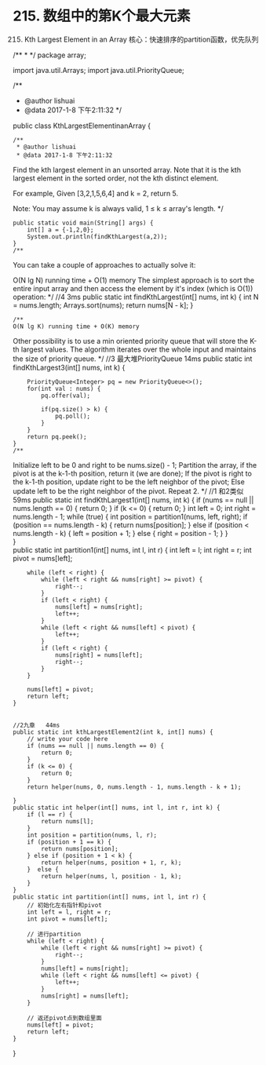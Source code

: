 # 215. 数组中的第K个最大元素

[](https://leetcode-cn.com/problems/kth-largest-element-in-an-array/)


215. Kth Largest Element in an Array
核心：快速排序的partition函数，优先队列

/**
 *
 */
package array;

import java.util.Arrays;
import java.util.PriorityQueue;

/**
 * @author lishuai
 * @data 2017-1-8 下午2:11:32
 */

public class KthLargestElementinanArray {

    /**
     * @author lishuai
     * @data 2017-1-8 下午2:11:32
Find the kth largest element in an unsorted array.
Note that it is the kth largest element in the sorted order, not the kth distinct element.

For example,
Given [3,2,1,5,6,4] and k = 2, return 5.

Note:
You may assume k is always valid, 1 ≤ k ≤ array's length.
     */

    public static void main(String[] args) {
        int[] a = {-1,2,0};
        System.out.println(findKthLargest(a,2));
    }
    /**
You can take a couple of approaches to actually solve it:

O(N lg N) running time + O(1) memory
The simplest approach is to sort the entire input array and
then access the element by it's index (which is O(1)) operation:
     */
    //4  3ms
    public static int findKthLargest(int[] nums, int k) {
        int N = nums.length;
        Arrays.sort(nums);
        return nums[N - k];
}

    /**
    O(N lg K) running time + O(K) memory
Other possibility is to use a min oriented priority queue that will store the K-th largest values.
The algorithm iterates over the whole input and maintains the size of priority queue.
     */
    //3  最大堆PriorityQueue     14ms
    public static int findKthLargest3(int[] nums, int k) {

        PriorityQueue<Integer> pq = new PriorityQueue<>();
        for(int val : nums) {
            pq.offer(val);

            if(pq.size() > k) {
                pq.poll();
            }
        }
        return pq.peek();
    }
    /**
Initialize left to be 0 and right to be nums.size() - 1;
Partition the array, if the pivot is at the k-1-th position, return it (we are done);
If the pivot is right to the k-1-th position, update right to be the left neighbor of the pivot;
Else update left to be the right neighbor of the pivot.
Repeat 2.
     */
    //1   和2类似   59ms
    public static int findKthLargest1(int[] nums, int k) {
        if (nums == null || nums.length == 0) {
            return 0;
        }
        if (k <= 0) {
            return 0;
        }
        int left = 0;
        int right = nums.length - 1;
        while (true) {
            int position = partition1(nums, left, right);
            if (position == nums.length - k) {
                return nums[position];
            } else if (position < nums.length - k) {
                left = position + 1;
            } else {
                right = position - 1;
            }
        }           
    }   
    public static int partition1(int[] nums, int l, int r) {
        int left = l;
        int right = r;
        int pivot = nums[left];

        while (left < right) {
            while (left < right && nums[right] >= pivot) {
                right--;
            }
            if (left < right) {
                nums[left] = nums[right];
                left++;
            }
            while (left < right && nums[left] < pivot) {
                left++;
            }
            if (left < right) {
                nums[right] = nums[left];
                right--;
            }                     
        }

        nums[left] = pivot;
        return left;
    }


    //2九章   44ms
    public static int kthLargestElement2(int k, int[] nums) {
        // write your code here
        if (nums == null || nums.length == 0) {
            return 0;
        }
        if (k <= 0) {
            return 0;
        }
        return helper(nums, 0, nums.length - 1, nums.length - k + 1);

    }
    public static int helper(int[] nums, int l, int r, int k) {
        if (l == r) {
            return nums[l];
        }
        int position = partition(nums, l, r);
        if (position + 1 == k) {
            return nums[position];
        } else if (position + 1 < k) {
            return helper(nums, position + 1, r, k);
        }  else {
            return helper(nums, l, position - 1, k);
        }
    }
    public static int partition(int[] nums, int l, int r) {
        // 初始化左右指针和pivot
        int left = l, right = r;
        int pivot = nums[left];

        // 进行partition
        while (left < right) {
            while (left < right && nums[right] >= pivot) {
                right--;
            }
            nums[left] = nums[right];
            while (left < right && nums[left] <= pivot) {
                left++;
            }
            nums[right] = nums[left];
        }

        // 返还pivot点到数组里面
        nums[left] = pivot;
        return left;         
    }
}

